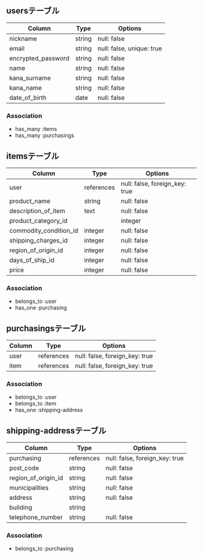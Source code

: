 ## usersテーブル

|Column|Type|Options|
|------|----|-------|
|nickname|string|null: false|
|email|string|null: false, unique: true|
|encrypted_password|string|null: false|
|name|string|null: false|
|kana_surname|string|null: false|
|kana_name|string|null: false|
|date_of_birth|date|null: false|

### Association
- has_many :items
- has_many :purchasings

## itemsテーブル

|Column|Type|Options|
|------|----|-------|
|user|references|null: false, foreign_key: true|
|product_name|string|null: false|
|description_of_item|text|null: false|
|product_category_id||integer|null: false|
|commodity_condition_id|integer|null: false|
|shipping_charges_id|integer|null: false|
|region_of_origin_id|integer|null: false|
|days_of_ship_id|integer|null: false|
|price|integer|null: false|

### Association
- belongs_to :user
- has_one :purchasing

## purchasingsテーブル

|Column|Type|Options|
|------|----|-------|
|user|references|null: false, foreign_key: true|
|item|references|null: false, foreign_key: true|

### Association
- belongs_to :user
- belongs_to :item
- has_one :shipping-address

## shipping-addressテーブル

|Column|Type|Options|
|------|----|-------|
|purchasing|references|null: false, foreign_key: true|
|post_code|string|null: false|
|region_of_origin_id|string|null: false|
|municipalities|string|null: false|
|address|string|null: false|
|building|string||
|telephone_number|string|null: false|

### Association
- belongs_to :purchasing